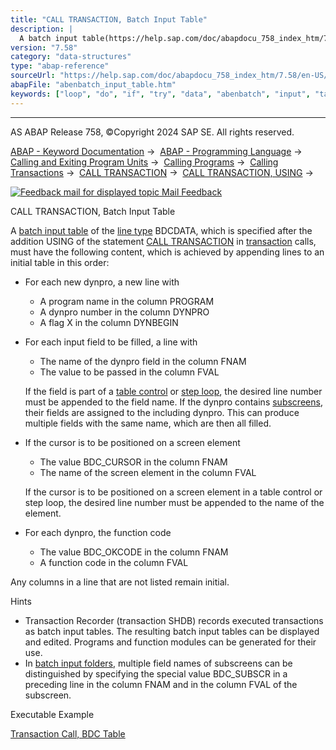 ```yaml
---
title: "CALL TRANSACTION, Batch Input Table"
description: |
  A batch input table(https://help.sap.com/doc/abapdocu_758_index_htm/7.58/en-US/abenbatch_input_table_glosry.htm 'Glossary Entry') of the line type(https://help.sap.com/doc/abapdocu_758_index_htm/7.58/en-US/abenrow_type_glosry.htm 'Glossary Entry') BDCDATA, which is specified after the addition U
version: "7.58"
category: "data-structures"
type: "abap-reference"
sourceUrl: "https://help.sap.com/doc/abapdocu_758_index_htm/7.58/en-US/abenbatch_input_table.htm"
abapFile: "abenbatch_input_table.htm"
keywords: ["loop", "do", "if", "try", "data", "abenbatch", "input", "table"]
---
```


* * *

AS ABAP Release 758, ©Copyright 2024 SAP SE. All rights reserved.

[ABAP - Keyword Documentation](https://help.sap.com/doc/abapdocu_758_index_htm/7.58/en-US/abenabap.htm) →  [ABAP - Programming Language](https://help.sap.com/doc/abapdocu_758_index_htm/7.58/en-US/abenabap_reference.htm) →  [Calling and Exiting Program Units](https://help.sap.com/doc/abapdocu_758_index_htm/7.58/en-US/abenabap_execution.htm) →  [Calling Programs](https://help.sap.com/doc/abapdocu_758_index_htm/7.58/en-US/abenabap_program_call.htm) →  [Calling Transactions](https://help.sap.com/doc/abapdocu_758_index_htm/7.58/en-US/abenabap_call_transaction.htm) →  [CALL TRANSACTION](https://help.sap.com/doc/abapdocu_758_index_htm/7.58/en-US/abapcall_transaction.htm) →  [CALL TRANSACTION, USING](https://help.sap.com/doc/abapdocu_758_index_htm/7.58/en-US/abapcall_transaction_using.htm) → 

 [![](Mail.gif?object=Mail.gif "Feedback mail for displayed topic") Mail Feedback](mailto:f1_help@sap.com?subject=Feedback%20on%20ABAP%20Documentation&body=Document:%20CALL%20TRANSACTION%2C%20Batch%20Input%20Table%2C%20ABENBATCH_INPUT_TABLE%2C%20758%0D%0A%0D%0AError:%0D%0A%0D%0A%0D%0A%0D%0ASuggestion%20for%20improvement:)

CALL TRANSACTION, Batch Input Table

A [batch input table](https://help.sap.com/doc/abapdocu_758_index_htm/7.58/en-US/abenbatch_input_table_glosry.htm "Glossary Entry") of the [line type](https://help.sap.com/doc/abapdocu_758_index_htm/7.58/en-US/abenrow_type_glosry.htm "Glossary Entry") BDCDATA, which is specified after the addition USING of the statement [CALL TRANSACTION](https://help.sap.com/doc/abapdocu_758_index_htm/7.58/en-US/abapcall_transaction.htm) in [transaction](https://help.sap.com/doc/abapdocu_758_index_htm/7.58/en-US/abentransaction_glosry.htm "Glossary Entry") calls, must have the following content, which is achieved by appending lines to an initial table in this order:

-   For each new dynpro, a new line with
    -   A program name in the column PROGRAM
    -   A dynpro number in the column DYNPRO
    -   A flag X in the column DYNBEGIN
-   For each input field to be filled, a line with
    
    -   The name of the dynpro field in the column FNAM
    -   The value to be passed in the column FVAL
    
    If the field is part of a [table control](https://help.sap.com/doc/abapdocu_758_index_htm/7.58/en-US/abentable_control_glosry.htm "Glossary Entry") or [step loop](https://help.sap.com/doc/abapdocu_758_index_htm/7.58/en-US/abenstep_loop_glosry.htm "Glossary Entry"), the desired line number must be appended to the field name. If the dynpro contains [subscreens](https://help.sap.com/doc/abapdocu_758_index_htm/7.58/en-US/abensubscreen_glosry.htm "Glossary Entry"), their fields are assigned to the including dynpro. This can produce multiple fields with the same name, which are then all filled.
    
-   If the cursor is to be positioned on a screen element
    
    -   The value BDC\_CURSOR in the column FNAM
    -   The name of the screen element in the column FVAL
    
    If the cursor is to be positioned on a screen element in a table control or step loop, the desired line number must be appended to the name of the element.
    
-   For each dynpro, the function code
    -   The value BDC\_OKCODE in the column FNAM
    -   A function code in the column FVAL

Any columns in a line that are not listed remain initial.

Hints

-   Transaction Recorder (transaction SHDB) records executed transactions as batch input tables. The resulting batch input tables can be displayed and edited. Programs and function modules can be generated for their use.
-   In [batch input folders](https://help.sap.com/doc/abapdocu_758_index_htm/7.58/en-US/abenbatch_input_session_glosry.htm "Glossary Entry"), multiple field names of subscreens can be distinguished by specifying the special value BDC\_SUBSCR in a preceding line in the column FNAM and in the column FVAL of the subscreen.

Executable Example

[Transaction Call, BDC Table](https://help.sap.com/doc/abapdocu_758_index_htm/7.58/en-US/abencall_transaction_bdc_abexa.htm)